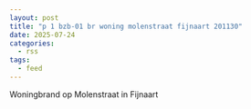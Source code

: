 ```yaml
---
layout: post
title: "p 1 bzb-01 br woning molenstraat fijnaart 201130"
date: 2025-07-24
categories: 
  - rss
tags: 
  - feed
---
```


Woningbrand op Molenstraat in Fijnaart
